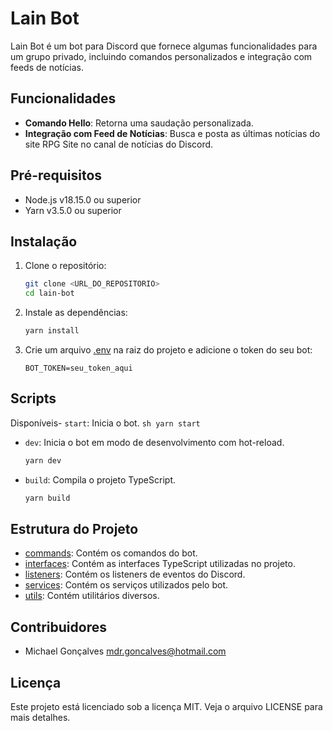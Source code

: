 # Lain Bot

Lain Bot é um bot para Discord que fornece algumas funcionalidades para um grupo privado, incluindo comandos personalizados e integração com feeds de notícias.

## Funcionalidades

- **Comando Hello**: Retorna uma saudação personalizada.
- **Integração com Feed de Notícias**: Busca e posta as últimas notícias do site RPG Site no canal de notícias do Discord.

## Pré-requisitos

- Node.js v18.15.0 ou superior
- Yarn v3.5.0 ou superior

## Instalação

1. Clone o repositório:
    ```sh
    git clone <URL_DO_REPOSITORIO>
    cd lain-bot
    ```

2. Instale as dependências:
    ```sh
    yarn install
    ```

3. Crie um arquivo [.env](http://_vscodecontentref_/1) na raiz do projeto e adicione o token do seu bot:
    ```env
    BOT_TOKEN=seu_token_aqui
    ```

## Scripts 

Disponíveis- `start`: Inicia o bot.
    ```sh
    yarn start
    ```

- `dev`: Inicia o bot em modo de desenvolvimento com hot-reload.
    ```sh
    yarn dev
    ```

- `build`: Compila o projeto TypeScript.
    ```sh
    yarn build
    ```

## Estrutura do Projeto

- [commands](http://_vscodecontentref_/2): Contém os comandos do bot.
- [interfaces](http://_vscodecontentref_/3): Contém as interfaces TypeScript utilizadas no projeto.
- [listeners](http://_vscodecontentref_/4): Contém os listeners de eventos do Discord.
- [services](http://_vscodecontentref_/5): Contém os serviços utilizados pelo bot.
- [utils](http://_vscodecontentref_/6): Contém utilitários diversos.

## Contribuidores

- Michael Gonçalves <mdr.goncalves@hotmail.com>

## Licença

Este projeto está licenciado sob a licença MIT. Veja o arquivo LICENSE para mais detalhes.